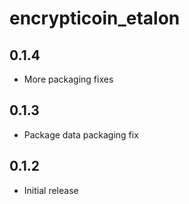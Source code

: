 # encrypticoin_etalon

## 0.1.4
- More packaging fixes

## 0.1.3
- Package data packaging fix

## 0.1.2
- Initial release
